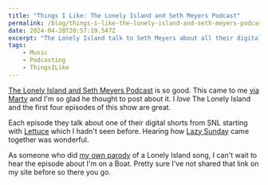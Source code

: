 ```yaml
---
title: "Things I Like: The Lonely Island and Seth Meyers Podcast"
permalink: /blog/things-i-like-the-lonely-island-and-seth-meyers-podcast/index.html
date: 2024-04-28T20:57:19.547Z
excerpt: "The Lonely Island talk to Seth Meyers about all their digital shorts"
tags:
    - Music
    - Podcasting
    - ThingsILike
---
```


[The Lonely Island and Seth Meyers Podcast](https://the-lonely-island-and-seth-meyers-podcast-7a1ee071.simplecast.com) is so good. This came to me [via Marty](https://blast-o-rama.com/2024/04/09/if-youre-like.html) and I'm so glad he thought to post about it. I _love_ The Lonely Island and the first four episodes of this show are great.

Each episode they talk about one of their digital shorts from SNL starting with [Lettuce](https://www.youtube.com/watch?v=pxxaCMNe-2g) which I hadn't seen before. Hearing how [Lazy Sunday](https://www.youtube.com/watch?v=sRhTeaa_B98) came together was wonderful.

As someone who did [my own parody](https://www.youtube.com/watch?v=oUJwjKdy4mU) of a Lonely Island song, I can't wait to hear the episode about I'm on a Boat. Pretty sure I've not shared that link on my site before so there you go.
